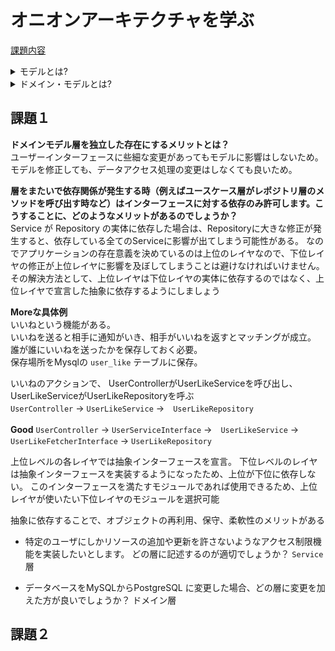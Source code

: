 # オニオンアーキテクチャを学ぶ 
[課題内容](https://airtable.com/appPxhCPFYGqqN9YU/tblVlFr2q4lIqDKYc/viwX8r6DpCRp80swL/recCneTjC0Ws8VVh1?blocks=hide)

<details>
<summary>モデルとは?</summary>
現実の世界で対象とする事象が起こる部分

具体例: 荷物管理に関する領域
</details><details>
<summary>ドメイン・モデルとは?</summary>
ソフトウェアを利用する人たちの「活動」と「関心事」の本質を簡潔に表したモノ。表現
</details>

## 課題１

**ドメインモデル層を独立した存在にするメリットとは？**  
ユーザーインターフェースに些細な変更があってもモデルに影響はしないため。 
モデルを修正しても、データアクセス処理の変更はしなくても良いため。

**層をまたいで依存関係が発生する時（例えばユースケース層がレポジトリ層のメソッドを呼び出す時など）はインターフェースに対する依存のみ許可します。こうすることに、どのようなメリットがあるのでしょうか？**  
Service が Repository の実体に依存した場合は、Repositoryに大きな修正が発生すると、依存している全てのServiceに影響が出てしまう可能性がある。
なのでアプリケーションの存在意義を決めているのは上位のレイヤなので、下位レイヤの修正が上位レイヤに影響を及ぼしてしまうことは避けなければいけません。
その解決方法として、上位レイヤは下位レイヤの実体に依存するのではなく、上位レイヤで宣言した抽象に依存するようにしましょう


**Moreな具体例**  
いいねという機能がある。  
いいねを送ると相手に通知がいき、相手がいいねを返すとマッチングが成立。  
誰が誰にいいねを送ったかを保存しておく必要。  
保存場所をMysqlの `user_like` テーブルに保存。

いいねのアクションで、
UserControllerがUserLikeServiceを呼び出し、UserLikeServiceがUserLikeRepositoryを呼ぶ  
`UserController` → `UserLikeService` →　`UserLikeRepository`

**Good**
`UserController` → `UserServiceInterface` →　`UserLikeService` →　`UserLikeFetcherInterface` → `UserLikeRepository`  

上位レベルの各レイヤでは抽象インターフェースを宣言。
下位レベルのレイヤは抽象インターフェースを実装するようになったため、上位が下位に依存しない。
このインターフェースを満たすモジュールであれば使用できるため、上位レイヤが使いたい下位レイヤのモジュールを選択可能

抽象に依存することで、オブジェクトの再利用、保守、柔軟性のメリットがある

- 特定のユーザにしかリソースの追加や更新を許さないようなアクセス制限機能を実装したいとします。
どの層に記述するのが適切でしょうか？
`Service`層

- データベースをMySQLからPostgreSQL に変更した場合、どの層に変更を加えた方が良いでしょうか？
ドメイン層
## 課題２

